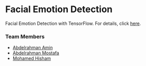 # Facial Emotion Detection

Facial Emotion Detection with TensorFlow. For details, click [here](https://mh0386.github.io/facial_emotions_detection).

### Team Members
* [Abdelrahman Amin](https://github.com/Abdelrahman-Amen)
* [Abdelrahman Mostafa](https://github.com/Eng-Abdelrahman-Mostafa-Mohamed)
* [Mohamed Hisham](https://github.com/MH0386)
